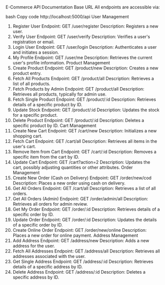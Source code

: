 E-Commerce API Documentation
Base URL
All endpoints are accessible via:

bash
Copy code
http://localhost:5000/api
User Management
1. Register User
Endpoint: GET /user/register
Description: Registers a new user.
2. Verify User
Endpoint: GET /user/verify
Description: Verifies a user's registration or email.
3. Login User
Endpoint: GET /user/login
Description: Authenticates a user and initiates a session.
4. My Profile
Endpoint: GET /user/me
Description: Retrieves the current user's profile information.
Product Management
5. Create Product
Endpoint: GET /product/new
Description: Creates a new product entry.
6. Fetch All Products
Endpoint: GET /product/all
Description: Retrieves a list of all products.
7. Fetch Products by Admin
Endpoint: GET /product/all
Description: Retrieves all products, typically for admin use.
8. Fetch Single Product
Endpoint: GET /product/:id
Description: Retrieves details of a specific product by ID.
9. Update Stock
Endpoint: GET /product/:id
Description: Updates the stock for a specific product.
10. Delete Product
Endpoint: GET /product/:id
Description: Deletes a specific product by ID.
Cart Management
11. Create New Cart
Endpoint: GET /cart/new
Description: Initializes a new shopping cart.
12. Fetch Cart
Endpoint: GET /cart/all
Description: Retrieves all items in the user's cart.
13. Remove Item from Cart
Endpoint: GET /cart/:id
Description: Removes a specific item from the cart by ID.
14. Update Cart
Endpoint: GET /cart?action=2
Description: Updates the cart, possibly adjusting quantities or other attributes.
Order Management
15. Create New Order (Cash on Delivery)
Endpoint: GET /order/new/cod
Description: Places a new order using cash on delivery.
16. Get All Orders
Endpoint: GET /cart/all
Description: Retrieves a list of all orders.
17. Get All Orders (Admin)
Endpoint: GET /order/admin/all
Description: Retrieves all orders for admin review.
18. Get My Order
Endpoint: GET /order/:id
Description: Retrieves details of a specific order by ID.
19. Update Order
Endpoint: GET /order/:id
Description: Updates the details of a specific order by ID.
20. Create Online Order
Endpoint: GET /order/new/online
Description: Places a new order for online payment.
Address Management
21. Add Address
Endpoint: GET /address/new
Description: Adds a new address for the user.
22. Fetch All Addresses
Endpoint: GET /address/all
Description: Retrieves all addresses associated with the user.
23. Get Single Address
Endpoint: GET /address/:id
Description: Retrieves details of a specific address by ID.
24. Delete Address
Endpoint: GET /address/:id
Description: Deletes a specific address by ID.
